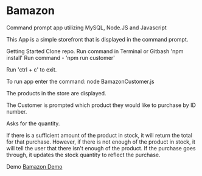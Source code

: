 # Bamazon
Command prompt app utilizing MySQL, Node.JS and Javascript

This App is a simple storefront that is displayed in the command prompt. 

Getting Started
Clone repo.
Run command in Terminal or Gitbash 'npm install'
Run command - 'npm run customer'

Run 'ctrl + c' to exit.

To run app enter the command:
 node BamazonCustomer.js

The products in the store are displayed.

The Customer is prompted which product they would like to purchase by ID number.

Asks for the quantity.

If there is a sufficient amount of the product in stock, it will return the total for that purchase.
However, if there is not enough of the product in stock, it will tell the user that there isn't enough of the product.
If the purchase goes through, it updates the stock quantity to reflect the purchase.

Demo
[Bamazon Demo](https://drive.google.com/open?id=10hPpnqa2f1eSQeuHoHtv7lvC1nkAY5q4)
